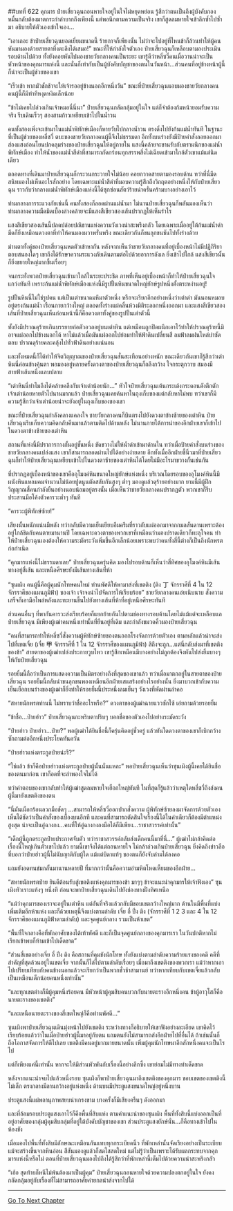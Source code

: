 ##บทที่ 622 คุกมาร
ป๋ายเสี่ยวฉุนถอนหายใจอยู่ในใจไม่หยุดหย่อน รู้สึกว่าตนเป็นถึงผู้บังคับกองหมื่นกลับต้องมาตกระกำลำบากถึงเพียงนี้ แต่พอนึกตามความเป็นจริง เขาก็สูดลมหายใจเข้าลึกซ้ำไปซ้ำมา อธิบายให้ตัวเองเข้าใจเอง...

“เอาเถอะ ข้าป๋ายเสี่ยวฉุนยอดเยี่ยมขนาดนี้ ร้ายกาจก็เพียงนั้น ไม่ว่าจะไปอยู่ที่ไหนข้าก็ล้วนทำให้ผู้คนหันมามองด้วยสายตาทึ่งตะลึงได้เสมอ!” ขณะที่ให้กำลังใจตัวเอง ป๋ายเสี่ยวฉุนก็เหลือบตามองประเมินรอบด้านไปด้วย ทั้งยังคอยหันไปมองชายวัยกลางคนเป็นระยะ เขารู้ดีว่าหลี่ซวี่คนเมื่อวานน่าจะเป็นหัวหน้าของคุกมารแห่งนี้ และนั่นก็เท่ากับเป็นผู้บังคับบัญชาของตนในวันหน้า...ส่วนคนที่อยู่ข้างหน้าผู้นี้ก็น่าจะเป็นผู้ช่วยของเขา

“เร็วเข้า หากมัวชักช้าจะให้เจ้ารออยู่ข้างนอกอีกหนึ่งวัน” ขณะที่ป๋ายเสี่ยวฉุนแอบมองชายวัยกลางคน คนผู้นี้ก็มีท่าทีหงุดหงิดเล็กน้อย

“ข้าไม่เคยไปล่วงเกินเจ้าหมอนี่นี่นา” ป๋ายเสี่ยวฉุนกลัดกลุ้มอยู่ในใจ แต่ก็จำต้องก้มหน้ายอมรับความจริง รีบเดินเร็วๆ สองสามก้าวเหยียบเข้าไปในน้ำวน

คนทั้งสองเพิ่งจะเข้ามาในแม่น้ำพิทักษ์เมืองก็หายวับไปกลางน้ำวน ตรงดิ่งไปยังก้นแม่น้ำทันที ในฐานะที่เป็นผู้ช่วยของหลี่ซวี่ ตบะของชายวัยกลางคนผู้นี้จึงไม่ธรรมดา อีกทั้งบนร่างยังมีป้ายคำสั่งลอยออกมาส่องแสงอ่อนโยนปกคลุมร่างของป๋ายเสี่ยวฉุนให้อยู่ภายใน แสงนี้คล้ายจะขานรับกับตราผนึกของแม่น้ำพิทักษ์เมือง ทำให้น้ำของแม่น้ำสีดำที่สามารถกัดกร่อนทุกสรรพสิ่งไม่เฉียดเข้ามาใกล้ตัวเขาแม้แต่นิดเดียว

ตลอดทางที่เดินมาป๋ายเสี่ยวฉุนก็กระวนกระวายใจไม่น้อย คอยกวาดสายตามองรอบด้าน ทว่าที่นี่มืดสนิทมองไม่เห็นอะไรสักอย่าง โดยเฉพาะแม่น้ำสีดำที่มอบความรู้สึกถึงวิกฤตอย่างหนึ่งให้กับป๋ายเสี่ยวฉุน ราวกับว่ากลางแม่น้ำพิทักษ์เมืองแห่งนี้ได้ซุกซ่อนสัตว์ร้ายน่าครั่นคร้ามบางอย่างเอาไว้

ท่ามกลางการระแวงภัยเช่นนี้ คนทั้งสองก็ลอดผ่านแม่น้ำมา ไม่นานป๋ายเสี่ยวฉุนก็พลันมองเห็นว่าท่ามกลางความมืดมิดเบื้องล่างคล้ายจะมีแสงสีเขียวสองเส้นปรากฏให้เห็นรำไร

แสงสีเขียวสองเส้นนี้ปลดปล่อยปณิธานแห่งความวังเวงน่าสะพรึงกลัว โดยเฉพาะเมื่ออยู่ใต้ก้นแม่น้ำดำมืดก็ยิ่งเหมือนดวงตาที่ทำให้คนมองผวาพรั่นพรึง ขณะเดียวกันก็ขนลุกขนชันไปทั้งร่างด้วย

ม่านตาทั้งคู่ของป๋ายเสี่ยวฉุนหดตัวเข้าหากัน หลังจากเห็นว่าชายวัยกลางคนที่อยู่เบื้องหน้าไม่มีปฏิกิริยาตอบสนองใดๆ เขาถึงได้รักษาความระแวงภัยเดินตามต่อไปด้วยอาการลังเล ยิ่งเข้าไปใกล้ แสงสีเขียวนั้นก็ยิ่งขยายใหญ่มากขึ้นเรื่อยๆ

จนกระทั่งพวกป๋ายเสี่ยวฉุนเข้ามาใกล้ในระยะประชิด ภาพที่เห็นอยู่เบื้องหน้าก็ทำให้ป๋ายเสี่ยวฉุนใจแกว่งทันที เพราะก้นแม่น้ำพิทักษ์เมืองแห่งนี้มีรูปปั้นหินขนาดใหญ่ยักษ์รูปหนึ่งตั้งตระหง่านอยู่!

รูปปั้นหินนี้ไม่ใช่รูปคน แต่เป็นเต่าขนาดมหึมาตัวหนึ่ง หรือจะเรียกอีกอย่างหนึ่งว่าเต่าดำ มันนอนหมอบอยู่ตรงก้นแม่น้ำ เรือนกายกว้างใหญ่ ตลอดทั้งร่างแผ่คลื่นห้วงมิติระลอกหนึ่งออกมา และแสงสีเขียวสองเส้นที่ป๋ายเสี่ยวฉุนเห็นก่อนหน้านี้ก็คือดวงตาทั้งคู่ของรูปปั้นเต่าตัวนี้

ทั้งยังมีปราณดุร้ายเกินบรรยายก่อตัวอวลอยู่บนเต่าหิน แต่เหมือนถูกปิดผนึกเอาไว้ทำให้ปราณดุร้ายนี้มิอาจแผ่ออกไปข้างนอกได้ หาไม่แล้วเมื่อมันแผ่ออกไปย่อมทำให้ฟ้าดินเปลี่ยนสี ลมฟ้าลมฝนไหล่บ่าซัดตลบ ปราณดุร้ายคละคลุ้งไปทั่วฟ้าดินอย่างแน่นอน

และทั้งหมดนี้ก็ได้ทำให้จิตวิญญาณของป๋ายเสี่ยวฉุนสั่นสะเทือนอย่างหนัก ขณะเดียวกันเขาก็รู้สึกว่าเต่าหินนี่ค่อนข้างคุ้นตา พอมองอยู่หลายครั้งดวงตาของป๋ายเสี่ยวฉุนก็ถลึงกว้าง ใจกระตุกวาบ สมองมีสายฟ้าเส้นหนึ่งแลบปลาบ

“เต่าหินนี่ทำไมถึงได้คล้ายคลึงกับเจ้าเต่าน้อยนัก...” หัวใจป๋ายเสี่ยวฉุนเต้นกระเด้งกระดอนดังตึกตัก เจ้าเต่าน้อยหายตัวไปนานมากแล้ว ป๋ายเสี่ยวฉุนเคยค้นหาในถุงเก็บของแต่กลับหาไม่พบ ทว่าเขาก็มีความรู้สึกว่าเจ้าเต่าน้อยน่าจะยังอยู่ในถุงเก็บของของเขา

ขณะที่ป๋ายเสี่ยวฉุนกำลังคลางแคลงใจ ชายวัยกลางคนก็บินตรงไปยังดวงตาข้างซ้ายของเต่าหิน ป๋ายเสี่ยวฉุนรีบเก็บความคิดกลับคืนมาแล้วตามติดไปด้านหลัง ไม่นานภายใต้การนำของอีกฝ่ายเขาก็เข้าไปในดวงตาข้างซ้ายของเต่าหิน

สถานที่แห่งนี้มีปราการกางกั้นอยู่ชั้นหนึ่ง ขัดขวางไม่ให้น้ำดำเข้ามาด้านใน ทว่าเมื่อป้ายคำสั่งบนร่างของชายวัยกลางคนเปล่งแสง เขาก็สามารถลอดผ่านไปได้อย่างง่ายดาย อีกทั้งเมื่ออีกฝ่ายชี้นิ้วมาที่ป๋ายเสี่ยวฉุนก็ทำให้ป๋ายเสี่ยวฉุนเหยียบเข้าไปในดวงตาซ้ายของเต่าหินได้โดยไม่มีอะไรมาขวางกั้นเช่นกัน

ที่ปรากฏอยู่เบื้องหน้าของเขาคืออุโมงค์หินขนาดใหญ่ยักษ์แห่งหนึ่ง บริเวณโดยรอบของอุโมงค์หินนี้มีผนังหินแหลมคมจำนวนไม่น้อยปูดนูนตัดสลับกันสูงๆ ต่ำๆ มองดูแล้วดุร้ายอย่างมาก ยามนี้มีผู้ฝึกวิญญาณสี่คนกำลังยืนอย่างนอบน้อมอยู่ตรงนั้น เมื่อเห็นว่าชายวัยกลางคนปรากฏตัว พวกเขาก็รีบประสานมือโค้งตัวคารวะต่ำๆ ทันที

“คารวะผู้พิทักษ์ซ้าย!”

เสียงนั้นหนักแน่นมีพลัง ทว่ากลับมีความเย็นเยียบอึมครึมที่ราวกับแผ่ออกมาจากกมลสันดานเพราะต้องอยู่ใกล้ชิดกับคนตายมานานปี โดยเฉพาะดวงตาของพวกเขาที่เหมือนว่ามองปราดเดียวก็ทะลุใจคน ทำให้ป๋ายเสี่ยวฉุนเองต้องให้ความระมัดระวังเพิ่มขึ้นอีกเล็กน้อยเพราะพบว่าคนทั้งสี่นี้ต่างก็เป็นถึงนักพรตก่อกำเนิด

“คุกมารแห่งนี้ไม่ธรรมดาเลย” ป๋ายเสี่ยวฉุนครุ่นคิด มองไปรอบด้านก็เห็นว่าสี่ทิศของอุโมงค์หินมีเส้นทางอยู่สี่เส้น และเหนือศีรษะยังมีเส้นทางเส้นที่ห้า

“ซุนเผิง คนผู้นี้คือผู้คุมนักโทษคนใหม่ ท่านพัศดีให้พามาส่งที่เขตติง (ติง 丁 จักรราศีที่ 4 ใน 12 จักรราศีของแผนภูมิฟ้า) ของเจ้า เจ้าจงนำไปจัดการให้เรียบร้อย” ชายวัยกลางคนเอ่ยเนิบนาบ สั่งความเสร็จก็เอามือไพล่หลังและทะยานขึ้นไปยังทางเส้นที่ห้าที่อยู่เหนือศีรษะทันที

ส่วนคนอื่นๆ ที่พากันคารวะส่งเรียบร้อยก็แยกย้ายกันไปตามช่องทางรอบด้านโดยไม่แม้แต่จะเหลือบแลป๋ายเสี่ยวฉุน มีเพียงผู้เฒ่าคนหนึ่งเท่านั้นที่ยืนอยู่ที่เดิม และกำลังขมวดคิ้วมองป๋ายเสี่ยวฉุน

“คนที่สามารถทำให้หลี่ซวี่สั่งความผู้พิทักษ์ซ้ายของตนออกโรงจัดการด้วยตัวเอง ตามหลักแล้วน่าจะส่งไปที่เขตเจี่ย (เจี่ย 甲 จักรราศีที่ 1 ใน 12 จักรราศีของแผนภูมิฟ้า) สิถึงจะถูก...แต่นี่กลับส่งมาที่เขตติงของข้า” สายตาของผู้เฒ่าเปล่งประกายวูบไหว เขารู้สึกเหมือนมีบางอย่างไม่ถูกต้องจึงหันไปส่งยิ้มบางๆ ให้กับป๋ายเสี่ยวฉุน

รอยยิ้มนี้ถือว่าเป็นการแสดงความเป็นมิตรอย่างถึงที่สุดของเขาแล้ว ทว่าเมื่อมาตกอยู่ในสายตาของป๋ายเสี่ยวฉุน รอยยิ้มนี้กลับน่าขนลุกขนพองเหมือนอีกฝ่ายเสแสร้งอย่างไรอย่างนั้น ยิ่งมาบวกเข้ากับความเย็นเยือกบนร่างของผู้เฒ่าก็ยิ่งทำให้รอยยิ้มนี้ประหนึ่งลมเย็นๆ วังเวงที่พัดผ่านลำคอ

“สหายนักพรตท่านนี้ ไม่ทราบว่าชื่ออะไรหรือ?” ดวงตาของผู้เฒ่าฉายแววซักไซ้ เอ่ยถามด้วยรอยยิ้ม

“ข้าชื่อ...ป๋ายฮ่าว” ป๋ายเสี่ยวฉุนกะพริบตาปริบๆ บอกชื่อของตัวเองไปอย่างระมัดระวัง

“ป๋ายฮ่าว ป๋ายฮ่าว...ป๋าย?” พอผู้เฒ่าได้ยินชื่อนี้ก็ครุ่นคิดอยู่ชั่วครู่ แล้วทันใดดวงตาของเขาก็เบิกกว้าง ซักถามต่ออีกหนึ่งประโยคทันควัน

“ป๋ายฮ่าวแห่งตระกูลป๋ายน่ะรึ?”

“ใช่แล้ว ข้าก็คือป๋ายฮ่าวแห่งตระกูลป๋ายผู้นั้นนั่นแหละ” พอป๋ายเสี่ยวฉุนเห็นว่าซุนเผิงผู้นี้เคยได้ยินชื่อของตนมาก่อน เขาก็อดที่จะลำพองใจไม่ได้

ทว่าคำตอบของเขากลับทำให้ผู้เฒ่าสูดลมหายใจเฮือกใหญ่ทันที ในที่สุดก็รู้แล้วว่าเหตุใดหลี่ซวี่ถึงส่งคนผู้นี้มายังเขตติงของตน

“นี่มันเผือกร้อนลวกมือชัดๆ ...สามารถให้หลี่ซวี่ออกปากสั่งความ ผู้พิทักษ์ซ้ายลงมาจัดการด้วยตัวเอง เห็นได้ชัดว่าเป็นคำสั่งของเบื้องบนอีกที และคนที่สามารถตัดสินใจเรื่องนี้ได้ในคำเดียวก็ต้องมีตำแหน่งสูงสุด น่าจะเป็นอู๋ฉางกง...คนที่ให้อู๋ฉางกงลงมือได้ก็มีเพียง...ราชาสวรรค์เท่านั้น”

“เด็กผู้นี้ถูกตระกูลป๋ายประกาศจับตัว ทว่าราชาสวรรค์กลับส่งเด็กคนนี้มาที่นี่...” ผู้เฒ่าไม่กล้าคิดต่อ เรื่องนี้ใหญ่เกินตัวเขาไปแล้ว ยามนี้เขาจึงได้แต่ถอนหายใจ ไม่กล้าล่วงเกินป๋ายเสี่ยวฉุน ยิ่งคิดถึงข่าวลือที่บอกว่าป๋ายฮ่าวผู้นี้ไม่นับญาติกับผู้ใด แม้แต่บิดาแท้ๆ ของตนก็ยังจับล่ามได้ลงคอ

แถมยังอดทนข่มกลั้นมานานหลายปี ที่มากกว่านั้นคือความอำมหิตโหดเหี้ยมของอีกฝ่าย...

“สหายนักพรตป๋าย ยินดีต้อนรับสู่เขตติงแห่งคุกมารของข้า มาๆๆ ข้าจะแนะนำคุกมารให้เจ้าฟังเอง” ซุนเผิงหัวเราะแห้งๆ หนึ่งที ก่อนจะพาป๋ายเสี่ยวฉุนเดินไปยังช่องทางฝั่งทิศเหนือ

“แม้ว่าคุกมารของเราจะอยู่ในเต่าหิน แต่อันที่จริงแล้วกลับมีขอบเขตกว้างใหญ่มาก ด้านในมีพื้นที่แบ่งเพิ่มเติมอีกห้าแห่ง และก็ด้วยเหตุนี้จึงแบ่งตามลำดับ เจี่ย อี่ ปิ่ง ติง (จักรราศีที่ 1 2 3 และ 4 ใน 12 จักรราศีของแผนภูมิฟ้าตามลำดับ) และจุดศูนย์กลาง รวมเป็นห้าเขต”

“พื้นที่ใจกลางคือที่พักอาศัยของไต้เท้าพัศดี และก็เป็นจุดศูนย์กลางของคุกมารเรา ในวันปกติหากไม่เรียกเข้าพบก็ห้ามเข้าไปเด็ดขาด”

“ส่วนสี่เขตอย่างเจี่ย อี่ ปิ่ง ติง คือสถานที่คุมขังนักโทษ ทั้งยังแบ่งตามลำดับความร้ายแรงของคดี คดีที่สำคัญที่สุดล้วนอยู่ในเขตเจี่ย จากนั้นก็ไล่ไปตามลำดับเรื่อยๆ เมื่อมาถึงเขตติงของพวกเรา แม้ว่าหากเอาไปเปรียบเทียบกับคนข้างนอกแล้วจะเรียกว่าเป็นพวกชั่วช้าสามานย์ ทว่าหากเทียบกับเขตเจี่ยแล้วกลับเป็นเหมือนเด็กน้อยคนหนึ่งเท่านั้น”

“และทุกเขตต่างก็มีผู้คุมหนึ่งร้อยคน มีหัวหน้าผู้คุมสิบคนบวกกับนายตะรางอีกหนึ่งคน ข้าผู้อาวุโสก็คือนายตะรางของเขตติง”

“และเหนือนายตะรางของสี่เขตใหญ่ก็คือท่านพัศดี...”

ซุนเผิงพาป๋ายเสี่ยวฉุนเดินมุ่งหน้าไปยังเขตติง ระหว่างทางก็อธิบายให้เขาฟังอย่างละเอียด เขาคิดไว้เรียบร้อยแล้วว่าในเมื่อป๋ายฮ่าวผู้นี้มาอยู่กับตน แถมตนยังไม่สามารถส่งอีกฝ่ายไปที่อื่นได้ ถ้าเช่นนั้นก็ถือโอกาสจัดการให้ดีไปเลย เขตติงมีคนอยู่มากมายขนาดนั้น เพิ่มผู้คุมนักโทษมาอีกสักหนึ่งคนจะเป็นไรไป

แต่ก็เพียงแค่นี้เท่านั้น หากจะให้มีส่วนพัวพันกับเรื่องนี้อย่างลึกซึ้ง เขาย่อมไม่มีทางทำเด็ดขาด

หลังจากแนะนำจบไปแล้วหนึ่งรอบ ซุนเผิงก็พาป๋ายเสี่ยวฉุนมาถึงเขตติงของคุกมาร ขอบเขตของเขตติงนี้ไม่เล็ก ตรงกลางมีลานกว้างอยู่แห่งหนึ่ง ด้านบนมีประตูแสงขนาดใหญ่อยู่หนึ่งบาน

ประตูแสงนี้แผ่พลานุภาพสยบน่าเกรงขาม บางครั้งก็มีเสียงครืนๆ ดังออกมา

และที่ล้อมรอบประตูแสงเอาไว้ก็คือพื้นที่สิบแห่ง ตามคำแนะนำของซุนเผิง พื้นที่ทั้งสิบนี้แบ่งออกเป็นที่อยู่อาศัยของกลุ่มผู้คุมสิบกลุ่มที่อยู่ใต้บังคับบัญชาของเขา ส่วนประตูแสงยักษ์นั่น...ก็คือทางเข้าไปในห้องขัง

เมื่อมองไปพื้นที่ทั้งสิบมีลักษณะเหมือนกันแทบทุกกระเบียดนิ้ว ที่พักเหล่านั้นจัดเรียงอย่างเป็นระเบียบ แม้จะสร้างขึ้นจากหินอ่อน สีสันมองดูแล้วก็สดใสสดใหม่ แต่ไม่รู้ว่าเป็นเพราะได้รับผลกระทบจากคุกมารแห่งนี้หรือไม่ ตอนที่ป๋ายเสี่ยวฉุนมองไปถึงได้รู้สึกว่าที่พักเหล่านี้เต็มไปด้วยความน่าสะพรึงกลัว

“เฮ้อ สุดท้ายก็หนีไม่พ้นต้องมาเป็นผู้คุม” ป๋ายเสี่ยวฉุนถอนหายใจด้วยความปลงตกอยู่ในใจ ยังคงกลัดกลุ้มอยู่กับเรื่องที่ไม่สามารถอาศัยค่ายกลนำส่งจากไปได้

------


[Go To Next Chapter]( ./60.md)